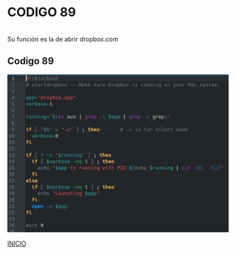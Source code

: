 # **CODIGO 89**
<br>
Su función es la de abrir dropbox.com
<br>

## Codigo 89
![codigo89.png](codigo89.png)


[INICIO](https://github.com/SPM-UPVictoria/test-git-2130074/tree/main/README.md)